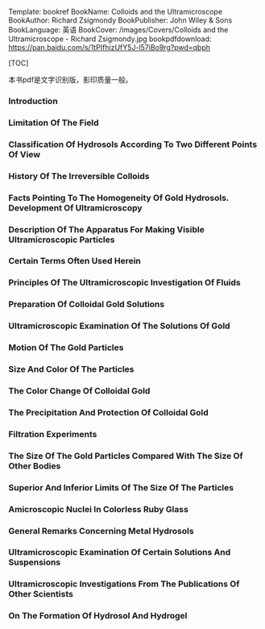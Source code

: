 Template: bookref
BookName: Colloids and the Ultramicroscope
BookAuthor: Richard Zsigmondy
BookPublisher: John Wiley & Sons
BookLanguage: 英语
BookCover: /images/Covers/Colloids and the Ultramicroscope - Richard Zsigmondy.jpg
bookpdfdownload: https://pan.baidu.com/s/1tPIfhizUfY5J-l57iBo9rg?pwd=qbph 

[TOC]

本书pdf是文字识别版，影印质量一般。

### Introduction

### Limitation Of The Field

### Classification Of Hydrosols According To Two Different Points Of View


### History Of The Irreversible Colloids

### Facts Pointing To The Homogeneity Of Gold Hydrosols. Development Of Ultramicroscopy


### Description Of The Apparatus For Making Visible Ultramicroscopic Particles

### Certain Terms Often Used Herein

### Principles Of The Ultramicroscopic Investigation Of Fluids

### Preparation Of Colloidal Gold Solutions

### Ultramicroscopic Examination Of The Solutions Of Gold

### Motion Of The Gold Particles

### Size And Color Of The Particles

### The Color Change Of Colloidal Gold

### The Precipitation And Protection Of Colloidal Gold

### Filtration Experiments

### The Size Of The Gold Particles Compared With The Size Of Other Bodies

### Superior And Inferior Limits Of The Size Of The Particles

### Amicroscopic Nuclei In Colorless Ruby Glass

### General Remarks Concerning Metal Hydrosols

### Ultramicroscopic Examination Of Certain Solutions And Suspensions

### Ultramicroscopic Investigations From The Publications Of Other Scientists

### On The Formation Of Hydrosol And Hydrogel


